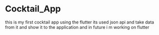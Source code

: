# Cocktail_App
this is my first cocktail app using the flutter its used json api and take data from it and show it to the application 
and in future i m working on flutter 
 
